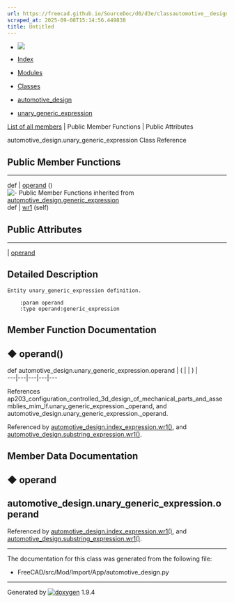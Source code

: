 ```yaml
---
url: https://freecad.github.io/SourceDoc/d0/d3e/classautomotive__design_1_1unary__generic__expression.html
scraped_at: 2025-09-08T15:14:56.449838
title: Untitled
---
```


  * [ ![](https://www.freecad.org/svg/logo-freecad.svg) ](https://freecadweb.org "FreeCAD")
  * [Index](../../index.html "Index")
  * [Modules](../../modules.html "Modules list")
  * [Classes](../../annotated.html "Annotated list")

  * [automotive_design](../../d4/ddf/namespaceautomotive__design.html)
  * [unary_generic_expression](../../d0/d3e/classautomotive__design_1_1unary__generic__expression.html)

[List of all members](../../d9/d6a/classautomotive__design_1_1unary__generic__expression-members.html) | Public Member Functions | Public Attributes

automotive_design.unary_generic_expression Class Reference

##  Public Member Functions  
  
---  
def | [operand](../../d0/d3e/classautomotive__design_1_1unary__generic__expression.html#ae5ff3841b82bf8111d346c947e5b2986) ()  
![-](../../closed.png) Public Member Functions inherited from
[automotive_design.generic_expression](../../d3/d52/classautomotive__design_1_1generic__expression.html)  
def | [wr1](../../d3/d52/classautomotive__design_1_1generic__expression.html#aea35213a5e29cdc6cc6a201099976f3e) (self)  
  
##  Public Attributes  
  
---  
|
[operand](../../d0/d3e/classautomotive__design_1_1unary__generic__expression.html#a7c62536d30a150a503d090d2a0dfed36)  
  
## Detailed Description

    
    
    Entity unary_generic_expression definition.
    
        :param operand
        :type operand:generic_expression

## Member Function Documentation

## ◆ operand()

def automotive_design.unary_generic_expression.operand  | ( | | ) |   
---|---|---|---|---  
  
References
ap203_configuration_controlled_3d_design_of_mechanical_parts_and_assemblies_mim_lf.unary_generic_expression._operand,
and automotive_design.unary_generic_expression._operand.

Referenced by
[automotive_design.index_expression.wr1()](../../d8/d62/classautomotive__design_1_1index__expression.html#a33cd6562421dd35dd68ed821911fa212),
and
[automotive_design.substring_expression.wr1()](../../d7/daa/classautomotive__design_1_1substring__expression.html#ae42f045ef3b42b7bdfe476af38354c92).

## Member Data Documentation

## ◆ operand

automotive_design.unary_generic_expression.operand  
---  
  
Referenced by
[automotive_design.index_expression.wr1()](../../d8/d62/classautomotive__design_1_1index__expression.html#a33cd6562421dd35dd68ed821911fa212),
and
[automotive_design.substring_expression.wr1()](../../d7/daa/classautomotive__design_1_1substring__expression.html#ae42f045ef3b42b7bdfe476af38354c92).

* * *

The documentation for this class was generated from the following file:

  * FreeCAD/src/Mod/Import/App/automotive_design.py

* * *

Generated by
[![doxygen](../../doxygen.svg)](https://www.doxygen.org/index.html) 1.9.4

